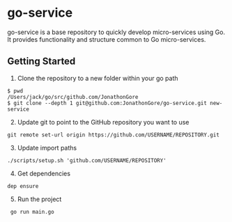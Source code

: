 # go-service

go-service is a base repository to quickly develop micro-services using Go. 
It provides functionality and structure common to Go micro-services. 

## Getting Started

1) Clone the repository to a new folder within your go path

```
$ pwd
/Users/jack/go/src/github.com/JonathonGore
$ git clone --depth 1 git@github.com:JonathonGore/go-service.git new-service
```

2) Update git to point to the GitHub repository you want to use
```
git remote set-url origin https://github.com/USERNAME/REPOSITORY.git
```

3) Update import paths
```
./scripts/setup.sh 'github.com/USERNAME/REPOSITORY'
```
4) Get dependencies
```
dep ensure
```
5) Run the project
```
 go run main.go
```
